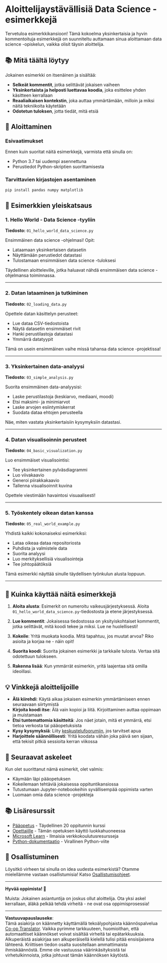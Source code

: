 <!--
CO_OP_TRANSLATOR_METADATA:
{
  "original_hash": "9bef7fd96c8f262339933117d9b3e342",
  "translation_date": "2025-10-03T13:04:03+00:00",
  "source_file": "examples/README.md",
  "language_code": "fi"
}
-->
# Aloittelijaystävällisiä Data Science -esimerkkejä

Tervetuloa esimerkkikansioon! Tämä kokoelma yksinkertaisia ja hyvin kommentoituja esimerkkejä on suunniteltu auttamaan sinua aloittamaan data science -opiskelun, vaikka olisit täysin aloittelija.

## 📚 Mitä täältä löytyy

Jokainen esimerkki on itsenäinen ja sisältää:
- **Selkeät kommentit**, jotka selittävät jokaisen vaiheen
- **Yksinkertaista ja helposti luettavaa koodia**, joka esittelee yhden käsitteen kerrallaan
- **Reaaliaikaisen kontekstin**, joka auttaa ymmärtämään, milloin ja miksi näitä tekniikoita käytetään
- **Odotetun tuloksen**, jotta tiedät, mitä etsiä

## 🚀 Aloittaminen

### Esivaatimukset
Ennen kuin suoritat näitä esimerkkejä, varmista että sinulla on:
- Python 3.7 tai uudempi asennettuna
- Perustiedot Python-skriptien suorittamisesta

### Tarvittavien kirjastojen asentaminen
```bash
pip install pandas numpy matplotlib
```

## 📖 Esimerkkien yleiskatsaus

### 1. Hello World - Data Science -tyyliin
**Tiedosto:** `01_hello_world_data_science.py`

Ensimmäinen data science -ohjelmasi! Opit:
- Lataamaan yksinkertaisen datasetin
- Näyttämään perustiedot datastasi
- Tulostamaan ensimmäisen data science -tuloksesi

Täydellinen aloitteleville, jotka haluavat nähdä ensimmäisen data science -ohjelmansa toiminnassa.

---

### 2. Datan lataaminen ja tutkiminen
**Tiedosto:** `02_loading_data.py`

Opettele datan käsittelyn perusteet:
- Lue dataa CSV-tiedostoista
- Näytä datasetin ensimmäiset rivit
- Hanki perustilastoja datastasi
- Ymmärrä datatyypit

Tämä on usein ensimmäinen vaihe missä tahansa data science -projektissa!

---

### 3. Yksinkertainen data-analyysi
**Tiedosto:** `03_simple_analysis.py`

Suorita ensimmäinen data-analyysisi:
- Laske perustilastoja (keskiarvo, mediaani, moodi)
- Etsi maksimi- ja minimiarvot
- Laske arvojen esiintymiskerrat
- Suodata dataa ehtojen perusteella

Näe, miten vastata yksinkertaisiin kysymyksiin datastasi.

---

### 4. Datan visualisoinnin perusteet
**Tiedosto:** `04_basic_visualization.py`

Luo ensimmäiset visualisointisi:
- Tee yksinkertainen pylväsdiagrammi
- Luo viivakaavio
- Generoi piirakkakaavio
- Tallenna visualisoinnit kuvina

Opettele viestimään havaintosi visuaalisesti!

---

### 5. Työskentely oikean datan kanssa
**Tiedosto:** `05_real_world_example.py`

Yhdistä kaikki kokonaiseksi esimerkiksi:
- Lataa oikeaa dataa repositoriosta
- Puhdista ja valmistele data
- Suorita analyysi
- Luo merkityksellisiä visualisointeja
- Tee johtopäätöksiä

Tämä esimerkki näyttää sinulle täydellisen työnkulun alusta loppuun.

---

## 🎯 Kuinka käyttää näitä esimerkkejä

1. **Aloita alusta**: Esimerkit on numeroitu vaikeusjärjestyksessä. Aloita `01_hello_world_data_science.py`-tiedostosta ja etene järjestyksessä.

2. **Lue kommentit**: Jokaisessa tiedostossa on yksityiskohtaiset kommentit, jotka selittävät, mitä koodi tekee ja miksi. Lue ne huolellisesti!

3. **Kokeile**: Yritä muokata koodia. Mitä tapahtuu, jos muutat arvoa? Riko asioita ja korjaa ne - näin opit!

4. **Suorita koodi**: Suorita jokainen esimerkki ja tarkkaile tulosta. Vertaa sitä odotettuun tulokseen.

5. **Rakenna lisää**: Kun ymmärrät esimerkin, yritä laajentaa sitä omilla ideoillasi.

## 💡 Vinkkejä aloittelijoille

- **Älä kiirehdi**: Käytä aikaa jokaisen esimerkin ymmärtämiseen ennen seuraavaan siirtymistä
- **Kirjoita koodi itse**: Älä vain kopioi ja liitä. Kirjoittaminen auttaa oppimaan ja muistamaan
- **Etsi tuntemattomia käsitteitä**: Jos näet jotain, mitä et ymmärrä, etsi tietoa verkosta tai pääopetuksista
- **Kysy kysymyksiä**: Liity [keskustelufoorumiin](https://github.com/microsoft/Data-Science-For-Beginners/discussions), jos tarvitset apua
- **Harjoittele säännöllisesti**: Yritä koodata vähän joka päivä sen sijaan, että tekisit pitkiä sessioita kerran viikossa

## 🔗 Seuraavat askeleet

Kun olet suorittanut nämä esimerkit, olet valmis:
- Käymään läpi pääopetuksen
- Kokeilemaan tehtäviä jokaisessa oppituntikansiossa
- Tutustumaan Jupyter-notebookeihin syvällisempää oppimista varten
- Luomaan omia data science -projekteja

## 📚 Lisäresurssit

- [Pääopetus](../README.md) - Täydellinen 20 oppitunnin kurssi
- [Opettajille](../for-teachers.md) - Tämän opetuksen käyttö luokkahuoneessa
- [Microsoft Learn](https://docs.microsoft.com/learn/) - Ilmaisia verkkokoulutusresursseja
- [Python-dokumentaatio](https://docs.python.org/3/) - Virallinen Python-viite

## 🤝 Osallistuminen

Löysitkö virheen tai sinulla on idea uudesta esimerkistä? Otamme mielellämme vastaan osallistumisia! Katso [Osallistumisohjeet](../CONTRIBUTING.md).

---

**Hyvää oppimista! 🎉**

Muista: Jokainen asiantuntija on joskus ollut aloittelija. Ota yksi askel kerrallaan, äläkä pelkää tehdä virheitä - ne ovat osa oppimisprosessia!

---

**Vastuuvapauslauseke**:  
Tämä asiakirja on käännetty käyttämällä tekoälypohjaista käännöspalvelua [Co-op Translator](https://github.com/Azure/co-op-translator). Vaikka pyrimme tarkkuuteen, huomioithan, että automaattiset käännökset voivat sisältää virheitä tai epätarkkuuksia. Alkuperäistä asiakirjaa sen alkuperäisellä kielellä tulisi pitää ensisijaisena lähteenä. Kriittisen tiedon osalta suositellaan ammattimaista ihmiskäännöstä. Emme ole vastuussa väärinkäsityksistä tai virhetulkinnoista, jotka johtuvat tämän käännöksen käytöstä.